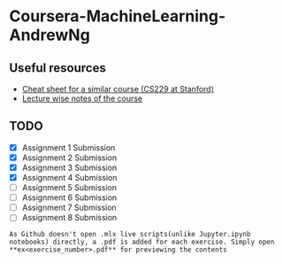 # Coursera-MachineLearning-AndrewNg

## Useful resources
- [Cheat sheet for a similar course (CS229 at Stanford)](https://github.com/afshinea/stanford-cs-229-machine-learning)
- [Lecture wise notes of the course](https://www.holehouse.org/mlclass/)
## TODO

- [x] Assignment 1 Submission
- [x] Assignment 2 Submission
- [x] Assignment 3 Submission
- [x] Assignment 4 Submission
- [ ] Assignment 5 Submission
- [ ] Assignment 6 Submission
- [ ] Assignment 7 Submission
- [ ] Assignment 8 Submission

```
As Github doesn't open .mlx live scripts(unlike Jupyter.ipynb notebooks) directly, a .pdf is added for each exercise. Simply open **ex<exercise_number>.pdf** for previewing the contents
```
